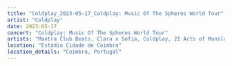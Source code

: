 ```yaml
---
title: "Coldplay_2023-05-17_Coldplay: Music Of The Spheres World Tour"
artist: "Coldplay"
date: 2023-05-17
concert: "Coldplay: Music Of The Spheres World Tour"
artists: "Mantra Club Beats, Clara x Sofia, Coldplay, 21 Acts of Manslaughter	Grindcore	United States, Buckshot, ABBA, CHVRCHES, 9 Foot Super SoldierCrossoverHardcore, 12 Gauge Rampage, 324	Grindcore	Japan"
location: "Estádio Cidade de Coimbra"
location_details: "Coimbra, Portugal"
---
```

